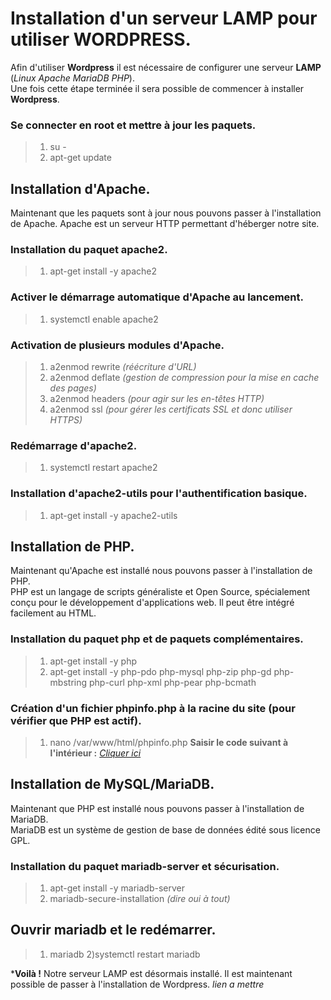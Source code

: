 # Installation d'un serveur LAMP pour utiliser WORDPRESS.
Afin d'utiliser **Wordpress** il est nécessaire de configurer une serveur **LAMP** (*Linux* *Apache* *MariaDB* *PHP*).  
Une fois cette étape terminée il sera possible de commencer à installer **Wordpress**.

### Se connecter en root et mettre à jour les paquets.
> 1) su -
> 2) apt-get update   

## Installation d'Apache.
Maintenant que les paquets sont à jour nous pouvons passer à l'installation de Apache. Apache est un serveur HTTP permettant d'héberger notre site.  

### Installation du paquet apache2.
> 1) apt-get install -y apache2

### Activer le démarrage automatique d'Apache au lancement.
> 1) systemctl enable apache2

### Activation de plusieurs modules d'Apache.
> 1) a2enmod rewrite *(réécriture d'URL)*
> 2) a2enmod deflate *(gestion de compression pour la mise en cache des pages)*
> 3) a2enmod headers *(pour agir sur les en-têtes HTTP)*
> 4) a2enmod ssl *(pour gérer les certificats SSL et donc utiliser HTTPS)*

### Redémarrage d'apache2.
> 1) systemctl restart apache2

### Installation d'apache2-utils pour l'authentification basique.
> 1) apt-get install -y apache2-utils

## Installation de PHP.
Maintenant qu'Apache est installé nous pouvons passer à l'installation de PHP.  
PHP est un langage de scripts généraliste et Open Source, spécialement conçu pour le développement d'applications web. Il peut être intégré facilement au HTML.  

### Installation du paquet php et de paquets complémentaires.
> 1) apt-get install -y php
> 2) apt-get install -y php-pdo php-mysql php-zip php-gd php-mbstring php-curl php-xml php-pear php-bcmath

### Création d'un fichier phpinfo.php à la racine du site (pour vérifier que PHP est actif).
> 1) nano /var/www/html/phpinfo.php
> **Saisir le code suivant à l'intérieur :** [*Cliquer ici*](https://github.com/rvHoney/linux-setup-cheatsheet/blob/main/WORDPRESS/phpinfo.php)

## Installation de MySQL/MariaDB.
Maintenant que PHP est installé nous pouvons passer à l'installation de MariaDB.  
MariaDB est un système de gestion de base de données édité sous licence GPL.  

### Installation du paquet mariadb-server et sécurisation.
> 1) apt-get install -y mariadb-server
> 2) mariadb-secure-installation *(dire oui à tout)*

## Ouvrir mariadb et le redémarrer.
> 1) mariadb
> 2)systemctl restart mariadb

***Voilà !** Notre serveur LAMP est désormais installé. Il est maintenant possible de passer à l'installation de Wordpress.
*lien a mettre*
